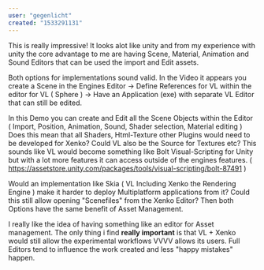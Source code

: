```yaml
---
user: "gegenlicht"
created: "1533291131"
---
```


This is really impressive! It looks alot like unity and from my experience with unity the core advantage to me are having Scene, Material, Animation and Sound Editors that can be used the import and Edit assets.

Both options for implementations sound valid. In the Video it appears you create a Scene in the Engines Editor -> Define References for VL within the editor for VL ( Sphere ) -> Have an Application (exe) with separate VL Editor that can still be edited.

In this Demo you can create and Edit all the Scene Objects within the Editor ( Import, Position, Animation, Sound, Shader selection, Material editing ) 
Does this mean that all Shaders, Html-Texture other Plugins would need to be developed for Xenko? Could VL also be the Source for Textures etc?
This sounds like VL would become something like Bolt Visual-Scripting for Unity but with a lot more features it can access outside of the engines features.  ( <https://assetstore.unity.com/packages/tools/visual-scripting/bolt-87491> ) 


Would an implementation like Skia ( VL Including Xenko the Rendering Engine ) make it harder to deploy Multiplatform applications from it?  Could this still allow opening "Scenefiles" from the Xenko Editor? Then both Options have the same benefit of Asset Management.

I really like the idea of having something like an editor for Asset management.
The only thing i find **really important** is that VL + Xenko would still allow the experimental workflows VVVV allows its users. Full Editors tend to influence the work created and less "happy mistakes" happen.


 

